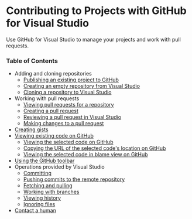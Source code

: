 # Contributing to Projects with GitHub for Visual Studio

Use GitHub for Visual Studio to manage your projects and work with pull requests.

### Table of Contents

- Adding and cloning repositories
  - [Publishing an existing project to GitHub](publishing-an-existing-project-to-github.md)
  - [Creating an empty repository from Visual Studio](creating-an-empty-repository-from-visual-studio.md)
  - [Cloning a repository to Visual Studio](cloning-a-repository-to-visual-studio.md)
- Working with pull requests
  - [Viewing pull requests for a repository](viewing-the-pull-requests-for-a-repository.md)
  - [Creating a pull request](creating-a-pull-request.md)
  - [Reviewing a pull request in Visual Studio](reviewing-a-pull-request-in-visual-studio.md)
  - [Making changes to a pull request](making-changes-to-a-pull-request.md)
- [Creating gists](creating-gists.md)
- [Viewing existing code on GitHub](viewing-code-on-github.md)
  - [Viewing the selected code on GitHub](viewing-code-on-github.md#viewing-the-selected-code-on-github)
  - [Copying the URL of the selected code's location on GitHub](viewing-code-on-github.md#copying-the-url-of-the-selected-codes-location-on-github)
  - [Viewing the selected code in blame view on GitHub](viewing-code-on-github.md#viewing-the-selected-code-in-blame-view-on-github)
- [Using the GitHub toolbar](using-the-github-toolbar.md)
- Operations provided by Visual Studio
  - [Committing](https://www.visualstudio.com/en-us/docs/git/tutorial/commits)
  - [Pushing commits to the remote repository](https://www.visualstudio.com/en-us/docs/git/tutorial/pushing)
  - [Fetching and pulling](https://www.visualstudio.com/en-us/docs/git/tutorial/pulling)
  - [Working with branches](https://www.visualstudio.com/en-us/docs/git/tutorial/branches)
  - [Viewing history](https://www.visualstudio.com/en-us/docs/git/tutorial/history)
  - [Ignoring files](https://www.visualstudio.com/en-us/docs/git/tutorial/ignore-files)
- [Contact a human](https://github.com/contact)
